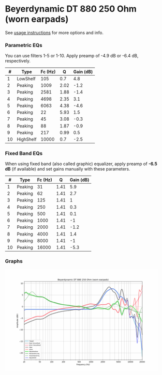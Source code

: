 # Beyerdynamic DT 880 250 Ohm (worn earpads)
See [usage instructions](https://github.com/jaakkopasanen/AutoEq#usage) for more options and info.

### Parametric EQs
You can use filters 1-5 or 1-10. Apply preamp of -4.9 dB or -6.4 dB, respectively.

|   # | Type      |   Fc (Hz) |    Q |   Gain (dB) |
|-----|-----------|-----------|------|-------------|
|   1 | LowShelf  |       105 | 0.7  |         4.8 |
|   2 | Peaking   |      1009 | 2.02 |        -1.2 |
|   3 | Peaking   |      2581 | 1.88 |        -1.4 |
|   4 | Peaking   |      4698 | 2.35 |         3.1 |
|   5 | Peaking   |      6063 | 4.38 |        -4.6 |
|   6 | Peaking   |        22 | 5.93 |         1.5 |
|   7 | Peaking   |        45 | 3.08 |        -0.3 |
|   8 | Peaking   |        88 | 1.87 |        -0.9 |
|   9 | Peaking   |       217 | 0.99 |         0.5 |
|  10 | HighShelf |     10000 | 0.7  |        -2.5 |

### Fixed Band EQs
When using fixed band (also called graphic) equalizer, apply preamp of **-6.5 dB** (if available) and set gains manually with these parameters.

|   # | Type    |   Fc (Hz) |    Q |   Gain (dB) |
|-----|---------|-----------|------|-------------|
|   1 | Peaking |        31 | 1.41 |         5.9 |
|   2 | Peaking |        62 | 1.41 |         2.7 |
|   3 | Peaking |       125 | 1.41 |         1   |
|   4 | Peaking |       250 | 1.41 |         0.3 |
|   5 | Peaking |       500 | 1.41 |         0.1 |
|   6 | Peaking |      1000 | 1.41 |        -1   |
|   7 | Peaking |      2000 | 1.41 |        -1.2 |
|   8 | Peaking |      4000 | 1.41 |         1.4 |
|   9 | Peaking |      8000 | 1.41 |        -1   |
|  10 | Peaking |     16000 | 1.41 |        -5.3 |

### Graphs
![](./Beyerdynamic%20DT%20880%20250%20Ohm%20(worn%20earpads).png)
